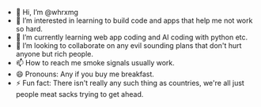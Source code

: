 - 👋 Hi, I’m @whrxmg
- 👀 I’m interested in learning to build code and apps that help me not work so hard. 
- 🌱 I’m currently learning web app coding and AI coding with python etc. 
- 💞️ I’m looking to collaborate on any evil sounding plans that don't hurt anyone but rich people. 
- 📫 How to reach me smoke signals usually work. 
- 😄 Pronouns: Any if you buy me breakfast. 
- ⚡ Fun fact: There isn't really any such thing as countries, we're all just people meat sacks trying to get ahead. 

<!---
whrxmg/whrxmg is a ✨ special ✨ repository because its `README.md` (this file) appears on your GitHub profile.
You can click the Preview link to take a look at your changes.
--->

